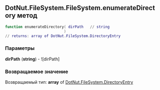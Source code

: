 ## DotNut.FileSystem.FileSystem.enumerateDirectory метод


```lua
function enumerateDirectory( dirPath   // string
                           )
// returns: array of DotNut.FileSystem.DirectoryEntry
```


### Параметры

**dirPath** (**string**) - ![dirPath]

### Возвращаемое значение

Возвращаемый тип: **array** of [DotNut.FileSystem.DirectoryEntry](../../../DotNut/FileSystem/DirectoryEntry.md)

